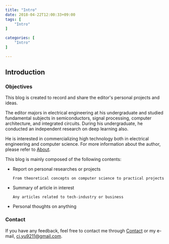 ```yaml
---
title: "Intro"
date: 2018-04-22T12:00:33+09:00
tags: [
    "Intro"
]

categories: [
    "Intro"
]

---
```


## Introduction

### Objectives

This blog is created to record and share the editor's personal projects and ideas.

The editor majors in electrical engineering at his undergraduate and studied fundamental subjects in semiconductors, signal processing, computer architecture, and integrated circuits. During his undergraduate, he conducted an independent research on deep learning also. 

He is interested in commercializing high technology both in electrical engineering and computer science. For more information about the author, please refer to [About](https://cjyu9211.github.io/about/).

This blog is mainly composed of the following contents:

* Report on personal researches or projects
	```
	From theoretical concepts on computer science to practical projects

	```
* Summary of article in interest
	```
	Any articles related to tech-industry or business

	```
* Personal thoughts on anything

### Contact

If you have any feedback, feel free to contact me through [Contact](https://cjyu9211.github.io/contact/) or my e-mail, cj.yu9211@gmail.com.